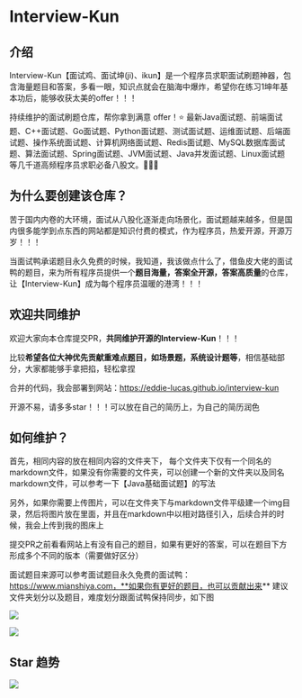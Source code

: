 # Interview-Kun

## 介绍

Interview-Kun【面试鸡、面试坤(ji)、ikun】是一个程序员求职面试刷题神器，包含海量题目和答案，多看一眼，知识点就会在脑海中爆炸，希望你在练习1坤年基本功后，能够收获太美的offer！！！

持续维护的面试刷题仓库，帮你拿到满意 offer！⭐️ 最新Java面试题、前端面试题、C++面试题、Go面试题、Python面试题、测试面试题、运维面试题、后端面试题、操作系统面试题、计算机网络面试题、Redis面试题、MySQL数据库面试题、算法面试题、Spring面试题、JVM面试题、Java并发面试题、Linux面试题等几千道高频程序员求职必备八股文。💎💎💎

## 为什么要创建该仓库？

苦于国内内卷的大环境，面试从八股化逐渐走向场景化，面试题越来越多，但是国内很多能学到点东西的网站都是知识付费的模式，作为程序员，热爱开源，开源万岁！！！

当面试鸭承诺题目永久免费的时候，我知道，我该做点什么了，借鱼皮大佬的面试鸭的题目，来为所有程序员提供一个**题目海量，答案全开源，答案高质量**的仓库，让【Interview-Kun】成为每个程序员温暖的港湾！！！

## 欢迎共同维护

欢迎大家向本仓库提交PR，**共同维护开源的Interview-Kun**！！！

比较**希望各位大神优先贡献重难点题目，如场景题，系统设计题等**，相信基础部分，大家都能够手拿把掐，轻松拿捏

合并的代码，我会部署到网站：https://eddie-lucas.github.io/interview-kun

开源不易，请多多star！！！可以放在自己的简历上，为自己的简历润色

## 如何维护？

首先，相同内容的放在相同内容的文件夹下， 每个文件夹下仅有一个同名的markdown文件，如果没有你需要的文件夹，可以创建一个新的文件夹以及同名markdown文件，可以参考一下【Java基础面试题】的写法

另外，如果你需要上传图片，可以在文件夹下与markdown文件平级建一个img目录，然后将图片放在里面，并且在markdown中以相对路径引入，后续合并的时候，我会上传到我的图床上

提交PR之前看看网站上有没有自己的题目，如果有更好的答案，可以在题目下方形成多个不同的版本（需要做好区分）

面试题目来源可以参考面试题目永久免费的面试鸭：https://www.mianshiya.com，**如果你有更好的题目，也可以贡献出来**
建议文件夹划分以及题目，难度划分跟面试鸭保持同步，如下图

![](https://gitee.com/eddie-lucas/images/raw/master/img/image-20241107205521409.png)

![](https://gitee.com/eddie-lucas/images/raw/master/img/image-20241108193332511.png)

## Star 趋势

[![](https://api.star-history.com/svg?repos=eddie-lucas/interviewKun&type=Date)](https://star-history.com/#eddie-lucas/interviewKun&Date)